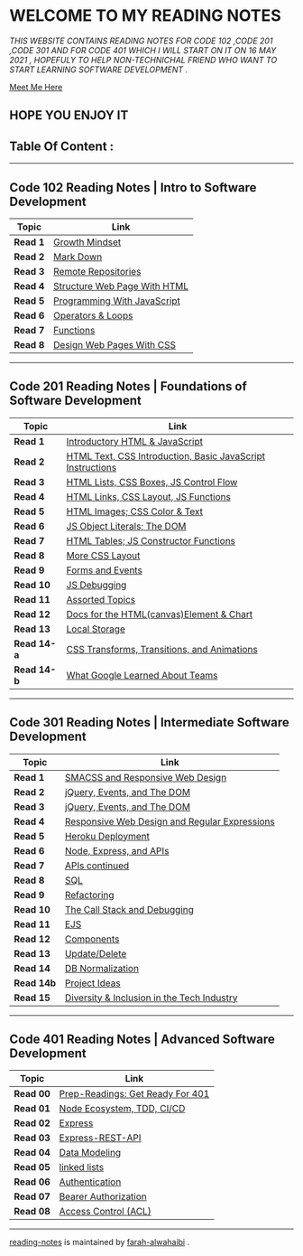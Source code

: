 # **WELCOME TO MY READING NOTES** 
*THIS WEBSITE CONTAINS READING NOTES FOR CODE 102 ,CODE 201 ,CODE 301 AND FOR CODE 401 WHICH I WILL START ON IT ON 16 MAY 2021 , HOPEFULY TO HELP NON-TECHNICHAL FRIEND WHO WANT TO START LEARNING SOFTWARE DEVELOPMENT .*

[Meet Me Here](https://github.com/farahalwahaibi/Reading-Notes/blob/main/Resume.md) 

## **HOPE YOU ENJOY IT**
## **Table Of Content :**
***
## **Code 102 Reading Notes | Intro to Software Development**
**Topic** | **Link**
----- | -----
**Read 1** | [Growth Mindset](https://github.com/farahalwahaibi/Reading-Notes/blob/main/Code-102\reading-notes\class-01.md) 
**Read 2** | [Mark Down](https://github.com/farahalwahaibi/Reading-Notes/blob/main/Code-102\reading-notes\class-02.md) 
**Read 3** | [Remote Repositories](https://github.com/farahalwahaibi/Reading-Notes/blob/main/Code-102\reading-notes\class-03.md)
**Read 4** | [Structure Web Page With HTML](https://github.com/farahalwahaibi/Reading-Notes/blob/main/Code-102\reading-notes\class-04.md)
**Read 5** | [Programming With JavaScript](https://github.com/farahalwahaibi/Reading-Notes/blob/main/Code-102\reading-notes\class-05.md)
**Read 6** | [Operators & Loops](https://github.com/farahalwahaibi/Reading-Notes/blob/main/Code-102\reading-notes\class-06.md)
**Read 7** | [Functions](https://github.com/farahalwahaibi/Reading-Notes/blob/main/Code-102\reading-notes\class-07.md)
**Read 8** | [Design Web Pages With CSS](https://github.com/farahalwahaibi/Reading-Notes/blob/main/Code-102\reading-notes\class-08.md) 
***

## **Code 201 Reading Notes | Foundations of Software Development**
**Topic** | **Link**
----- | ----- 
**Read 1** | [Introductory HTML & JavaScript](https://github.com/farahalwahaibi/Reading-Notes/blob/main/Code-201\reading-notes\class-01.md)
**Read 2** | [HTML Text, CSS Introduction, Basic JavaScript Instructions](https://github.com/farahalwahaibi/Reading-Notes/blob/main/Code-201\reading-notes\class-02.md)
**Read 3** | [HTML Lists, CSS Boxes, JS Control Flow](https://github.com/farahalwahaibi/Reading-Notes/blob/main/Code-201\reading-notes\class-03.md)
**Read 4** |[HTML Links, CSS Layout, JS Functions](https://github.com/farahalwahaibi/Reading-Notes/blob/main/Code-201\reading-notes\class-04.md)
**Read 5** | [HTML Images; CSS Color & Text](https://github.com/farahalwahaibi/Reading-Notes/blob/main/Code-201\reading-notes\class-05.md)   
**Read 6** | [JS Object Literals; The DOM](https://github.com/farahalwahaibi/Reading-Notes/blob/main/Code-201\reading-notes\class-06.md)
**Read 7** | [HTML Tables; JS Constructor Functions](https://github.com/farahalwahaibi/Reading-Notes/blob/main/Code-201\reading-notes\class-07.md)
**Read 8** | [More CSS Layout](https://github.com/farahalwahaibi/Reading-Notes/blob/main/Code-201\reading-notes\class-08.md)
**Read 9** | [Forms and Events](https://github.com/farahalwahaibi/Reading-Notes/blob/main/Code-201\reading-notes\class-09.md)
**Read 10** | [JS Debugging](https://github.com/farahalwahaibi/Reading-Notes/blob/main/Code-201\reading-notes\class-10.md)
**Read 11** | [Assorted Topics](https://github.com/farahalwahaibi/Reading-Notes/blob/main/Code-201\reading-notes\class-11.md)
**Read 12** | [Docs for the HTML(canvas)Element & Chart](https://github.com/farahalwahaibi/Reading-Notes/blob/main/Code-201\reading-notes\class-12.md)
**Read 13** | [Local Storage](https://github.com/farahalwahaibi/Reading-Notes/blob/main/Code-201\reading-notes\class-13.md)
**Read 14-a** | [CSS Transforms, Transitions, and Animations](https://github.com/farahalwahaibi/Reading-Notes/blob/main/Code-201\reading-notes\class-14a.md)
**Read 14-b** | [What Google Learned About Teams](https://github.com/farahalwahaibi/Reading-Notes/blob/main/Code-201\reading-notes\class-14b.md)
***

## **Code 301 Reading Notes | Intermediate Software Development**
**Topic** | **Link**
----- | -----
**Read 1** | [SMACSS and Responsive Web Design](https://github.com/farahalwahaibi/Reading-Notes/blob/main/Code-301\reading-notes\class-01.md)
**Read 2** | [jQuery, Events, and The DOM](https://github.com/farahalwahaibi/Reading-Notes/blob/main/Code-301\reading-notes\class-02.md)
**Read 3** | [jQuery, Events, and The DOM](https://github.com/farahalwahaibi/Reading-Notes/blob/main/Code-301\reading-notes\class-03.md)
**Read 4** | [Responsive Web Design and Regular Expressions](https://github.com/farahalwahaibi/Reading-Notes/blob/main/Code-301\reading-notes\class-04.md)
**Read 5** | [Heroku Deployment](https://github.com/farahalwahaibi/Reading-Notes/blob/main/Code-301\reading-notes\class-05.md)
**Read 6** | [Node, Express, and APIs](https://github.com/farahalwahaibi/Reading-Notes/blob/main/Code-301\reading-notes\class-06.md)
**Read 7** | [APIs continued](https://github.com/farahalwahaibi/Reading-Notes/blob/main/Code-301\reading-notes\class-07.md)
**Read 8** | [SQL](https://github.com/farahalwahaibi/Reading-Notes/blob/main/Code-301\reading-notes\class-08.md)
**Read 9** | [Refactoring](https://github.com/farahalwahaibi/Reading-Notes/blob/main/Code-301\reading-notes\class-09.md)
**Read 10** | [The Call Stack and Debugging](https://github.com/farahalwahaibi/Reading-Notes/blob/main/Code-301\reading-notes\class-10.md)
**Read 11** | [EJS](https://github.com/farahalwahaibi/Reading-Notes/blob/main/Code-301\reading-notes\class-11.md)
**Read 12** | [Components](https://github.com/farahalwahaibi/Reading-Notes/blob/main/Code-301\reading-notes\class-12.md)
**Read 13** | [Update/Delete](https://github.com/farahalwahaibi/Reading-Notes/blob/main/Code-301\reading-notes\class-13.md)
**Read 14** | [DB Normalization](https://github.com/farahalwahaibi/Reading-Notes/blob/main/Code-301\reading-notes\class-14.md)
**Read 14b** | [Project Ideas](https://github.com/farahalwahaibi/Reading-Notes/blob/main/Code-301\reading-notes\class-14b.md)
**Read 15** | [Diversity & Inclusion in the Tech Industry](https://github.com/farahalwahaibi/Reading-Notes/blob/main/Code-301\reading-notes\class-15.md)




***

## **Code 401 Reading Notes | Advanced Software Development**
**Topic** | **Link**
----- | -----
**Read 00** | [Prep-Readings: Get Ready For 401](https://farahalwahaibi.github.io/Reading-Notes/Code-401/reading-notes/class-00)
**Read 01** | [Node Ecosystem, TDD, CI/CD](https://farahalwahaibi.github.io/Reading-Notes/Code-401/reading-notes/class-01)
**Read 02** | [Express](https://farahalwahaibi.github.io/Reading-Notes/Code-401/reading-notes/class-02)
**Read 03** | [Express-REST-API](https://farahalwahaibi.github.io/Reading-Notes/Code-401/reading-notes/class-03)
**Read 04** | [Data Modeling](https://farahalwahaibi.github.io/Reading-Notes/Code-401/reading-notes/class-4)
**Read 05** | [linked lists](https://farahalwahaibi.github.io/Reading-Notes/Code-401/reading-notes/class-05)
**Read 06** | [Authentication](https://farahalwahaibi.github.io/Reading-Notes/Code-401/reading-notes/class-06)
**Read 07** | [Bearer Authorization](https://farahalwahaibi.github.io/Reading-Notes/Code-401/reading-notes/class-07)
**Read 08** | [Access Control (ACL)](https://farahalwahaibi.github.io/Reading-Notes/Code-401/reading-notes/class-08)
***


[reading-notes](https://github.com/farahalwahaibi/Reading-Notes) is maintained by [farah-alwahaibi](https://github.com/farahalwahaibi) .
